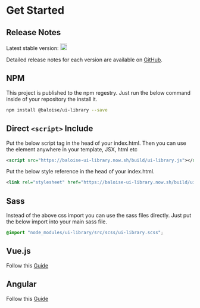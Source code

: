 # Get Started

## Release Notes

Latest stable version: <a href="https://badge.fury.io/js/%40baloise%2Fui-library"><img src="https://badge.fury.io/js/%40baloise%2Fui-library.svg" alt="npm version" height="18"></a>

Detailed release notes for each version are available on [GitHub](https://github.com/baloise/ui-library/releases).

## NPM

This project is published to the npm regestry. Just run the below command inside of your repository the install it.

```bash
npm install @baloise/ui-library --save
```

## Direct `<script>` Include

Put the below script tag in the head of your index.html.
Then you can use the element anywhere in your template, JSX, html etc

<!-- The snippet.plugin looks for the html lang, so to avoid that we use xml here -->

```xml
<script src="https://baloise-ui-library.now.sh/build/ui-library.js"></script>
```

Put the below style reference in the head of your index.html.

<!-- The snippet.plugin looks for the html lang, so to avoid that we use xml here -->

```xml
<link rel="stylesheet" href="https://baloise-ui-library.now.sh/build/ui-library.css" />
```

## Sass

Instead of the above css import you can use the sass files directly. Just put the below import into your main sass file.

```scss
@import "node_modules/ui-library/src/scss/ui-library.scss";
```

## Vue.js

Follow this [Guide](https://stenciljs.com/docs/vue)

## Angular

Follow this [Guide](https://stenciljs.com/docs/angular)
